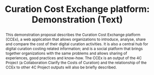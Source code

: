 ---
abstract: This demonstration proposal describes the Curation Cost Exchange platform
  (CCEx), a web application that allows organizations to introduce, analyse, share
  and compare the cost of their digital curation activities. It is also a central
  hub for digital curation costing related information; and is a social platform that
  brings together organizations with the same problems and allows sharing of experiences,
  good practices and know-how. The CCEx is an output of the 4C Project (a Collaboration
  Clarify the Costs of Curation) and the relationship of the CCEx to other 4C Project
  outputs will also be briefly described.
creators:
- Faria, Luis
- Grindley, Neil
date: null
document_url: https://services.phaidra.univie.ac.at/api/object/o:378718/download
grand_parent: iPRES
institutions: []
keywords:
- curation
- cost
- cost analysis
- economy
- curation activities
- cost analysis
- cost comparison
- social
- cost information
- cost model
landing_page_url: https://phaidra.univie.ac.at/o:378718
language: eng
layout: publication
license: CC BY-NC-SA 3.0 AT
notes_url: null
parent: iPRES 2014
publication_type: paper
size: 47575
slides_url: null
source_name: iPRES
title: 'Curation Cost Exchange platform: Demonstration (Text) '
year: 2014
---